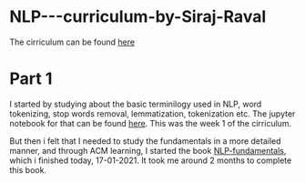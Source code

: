 # NLP---curriculum-by-Siraj-Raval
The cirriculum can be found [here](https://github.com/llSourcell/Learn-Natural-Language-Processing-Curriculum)


# Part 1
I started by studying about the basic terminilogy used in NLP, word tokenizing, stop words removal, lemmatization, tokenization etc. The jupyter notebook for that can be found [here](https://github.com/hardikkamboj/NLP---curriculum-by-Siraj-Raval/blob/main/Part_1/project.ipynb). This was the week 1 of the cirriculum. <br>

But then i felt that I needed to study the fundamentals in a more detailed manner, and through ACM learning, I started the book [NLP-fundamentals](https://github.com/hardikkamboj/NLP-Fundamentals-book), which i finished today, 17-01-2021. It took me around 2 months to complete this book. 
